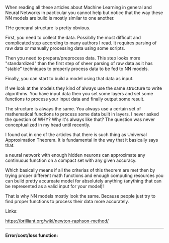 When reading all these articles about Machine Learning in general and Neural Networks in pacticular you cannot help but notice that the way these NN models are build is mostly similar to one another.

THe genearal structure is pretty obvious.

First, you need to collect the data. Possiblly the most difficult and complicated step according to many authors I read. It requires parsing of raw data or manually processing data using some scripts.  

Then you need to prepare/preprocess data. This step looks more "standardized" than the first step of sheer parsing of raw data as it has "stable" techniques to properly process data to be fed to NN models.  

Finally, you can start to build a model using that data as input.

If we look at the models they kind of always use the same structure to write algorithms. You have input data then you set some layers and set some functions to process your input data and finally output some result.

The structure is always the same. You always use a certain set of mathematical functions to process some data built in layers. I never asked the question of WHY? Why it's always like that? The question was never conceptualized in my head until recently.

I found out in one of the articles that there is such thing as Universal Approximation Theorem. It is fundamental in the way that it basically says that:

a neural network with enough hidden neurons can approximate any continuous function on a compact set with any given accuracy.

Which basically means if all the criterias of this theorem are met then by trying proper different math functions and enough computing resources you can build pretty accureate model for absolutely anything (anything that can be represented as a valid input for your model)! 

That is why NN models mostly look the same. Because people just try to find proper functions to process their data more accurately. 


Links:

https://brilliant.org/wiki/newton-raphson-method/

---------------------------------------------------------------------------------------------

**Error/cost/loss function:**
